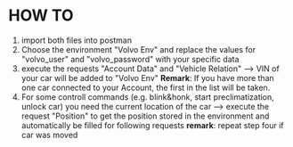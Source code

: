 # HOW TO
1. import both files into postman
2. Choose the environment "Volvo Env" and replace the values for "volvo_user" and "volvo_password" with your specific data
3. execute the requests "Account Data" and "Vehicle Relation" --> VIN of your car will be added to "Volvo Env"
**Remark**: If you have more than one car connected to your Account, the first in the list will be taken.
4. For some controll commands (e.g. blink&honk, start preclimatization, unlock car) you need the current location of the car --> execute the request "Position" to get the position stored in the environment and automatically be filled for following requests
**remark**: repeat step four if car was moved
